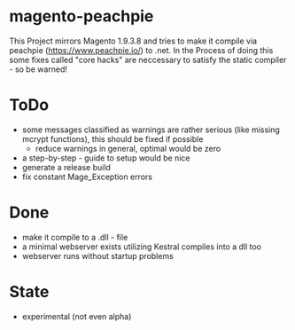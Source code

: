 # magento-peachpie
This Project mirrors Magento 1.9.3.8 and tries to make it compile via peachpie (https://www.peachpie.io/) to .net.
In the Process of doing this some fixes called "core hacks" are neccessary to satisfy the static compiler - so be warned!

# ToDo
* some messages classified as warnings are rather serious (like missing mcrypt functions), this should be fixed if possible
  * reduce warnings in general, optimal would be zero
* a step-by-step - guide to setup would be nice
* generate a release build
* fix constant Mage_Exception errors

# Done
* make it compile to a .dll - file
* a minimal webserver exists utilizing Kestral compiles into a dll too 
* webserver runs without startup problems

# State
* experimental (not even alpha)
